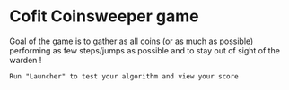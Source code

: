 # Cofit Coinsweeper game

Goal of the game is to gather as all coins (or as much as possible) performing as few steps/jumps as possible and to stay out of sight of the warden !

    Run "Launcher" to test your algorithm and view your score

